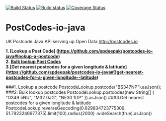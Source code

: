 [![Build Status](https://travis-ci.org/spdeepak/postcodes-io-java.svg?branch=master)](https://travis-ci.org/spdeepak/postcodes-io-java)
[![Build status](https://ci.appveyor.com/api/projects/status/ugthr96uix5pmim7?svg=true)](https://ci.appveyor.com/project/spdeepak/postcodes-io-java)
[![Coverage Status](https://coveralls.io/repos/github/spdeepak/postcodes-io-java/badge.svg?branch=master)](https://coveralls.io/github/spdeepak/postcodes-io-java?branch=master)

# PostCodes-io-java
UK Postcode Java API serving up Open Data http://postcodes.io

<b>1. [Lookup a Post Code] (https://github.com/spdeepak/postcodes-io-java#lookup-a-postcode)</b><br/>
<b>2. [Bulk lookup Post Codes](https://github.com/spdeepak/postcodes-io-java#bulk-lookup-postcodes)</b><br/>
<b>3.[Get nearest postcodes for a given longitude & latitude] (https://github.com/spdeepak/postcodes-io-java#3get-nearest-postcodes-for-a-given-longitude--latitude)</b><br/>

###1. Lookup a postcode
	PostcodeLookup.postcode("BS347NP").asJson();
###2. Bulk lookup postcodes
	PostcodeLookup.postcodes(new String[] { "OX49 5NU", "M32 0JG", "NE30 1DP" }).asJson()
###3.Get nearest postcodes for a given longitude & latitude
	PostcodeLookup.reverseGeocoding(0.629834723775309, 51.7923246977375).limit(100).radius(2000)
                        .wideSearch(true).asJson()